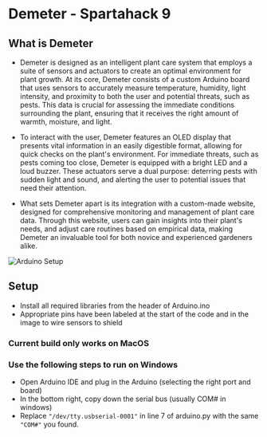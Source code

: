 # Demeter - Spartahack 9

## What is Demeter
- Demeter is designed as an intelligent plant care system that employs a suite of sensors and actuators to create an optimal environment for plant growth. At its core, Demeter consists of a custom Arduino board that uses sensors to accurately measure temperature, humidity, light intensity, and proximity to both the user and potential threats, such as pests. This data is crucial for assessing the immediate conditions surrounding the plant, ensuring that it receives the right amount of warmth, moisture, and light.

- To interact with the user, Demeter features an OLED display that presents vital information in an easily digestible format, allowing for quick checks on the plant's environment. For immediate threats, such as pests coming too close, Demeter is equipped with a bright LED and a loud buzzer. These actuators serve a dual purpose: deterring pests with sudden light and sound, and alerting the user to potential issues that need their attention.

- What sets Demeter apart is its integration with a custom-made website, designed for comprehensive monitoring and management of plant care data. Through this website, users can gain insights into their plant's needs, and adjust care routines based on empirical data, making Demeter an invaluable tool for both novice and experienced gardeners alike.

![Arduino Setup](https://imgur.com/a/DH2yuyB)

## Setup

- Install all required libraries from the header of Arduino.ino
- Appropriate pins have been labeled at the start of the code and in the image to wire sensors to shield

### Current build only works on MacOS
### Use the following steps to run on Windows

- Open Arduino IDE and plug in the Arduino (selecting the right port and board)
- In the bottom right, copy down the serial bus (usually COM# in windows)
- Replace `"/dev/tty.usbserial-0001"` in line 7 of arduino.py with the same `"COM#"` you found.
